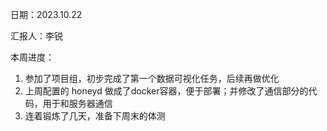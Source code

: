日期：2023.10.22

汇报人：李锐



本周进度：

1. 参加了项目组，初步完成了第一个数据可视化任务，后续再做优化
2. 上周配置的 honeyd 做成了docker容器，便于部署；并修改了通信部分的代码，用于和服务器通信
3. 连着锻炼了几天，准备下周末的体测